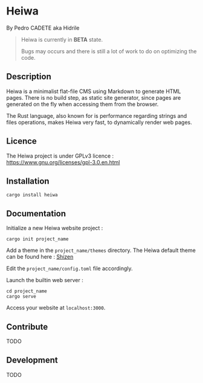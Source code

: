 # Heiwa

By Pedro CADETE aka Hidrile



> Heiwa is currently in **BETA** state.
> 
> Bugs may occurs and there is still a lot of work to do on optimizing the code.



## Description

Heiwa is a minimalist flat-file CMS using Markdown to generate HTML pages. There is no build step, as static site generator, since pages are generated on the fly when accessing them from the browser.

The Rust language, also known for is performance regarding strings and files operations, makes Heiwa very fast, to dynamically render web pages.

## Licence

The Heiwa project is under GPLv3 licence : https://www.gnu.org/licenses/gpl-3.0.en.html

## Installation

```shell
cargo install heiwa
```

## Documentation

Initialize a new Heiwa website project : 

```shell
cargo init project_name
```

Add a theme in the `project_name/themes` directory. The Heiwa default theme can be found here : [Shizen](https://git.sr.ht/~hidrile/shizen)

Edit the `project_name/config.toml` file accordingly.

Launch the builtin web server : 

```shell
cd project_name
cargo serve
```

Access your website at `localhost:3000`.

## Contribute

TODO

## Development

TODO
